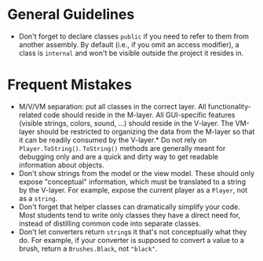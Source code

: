 # General Guidelines

* Don't forget to declare classes `public` if you need to refer to them from another assembly. By default (i.e., if you omit an access modifier), a class is `internal` and won't be visible outside the project it resides in.


# Frequent Mistakes

* M/V/VM separation: put all classes in the correct layer. All functionality-related code should reside in the M-layer. All GUI-specific features (visible strings, colors, sound, ...) should reside in the V-layer. The VM-layer should be restricted to organizing the data from the M-layer so that it can be readily consumed by the V-layer.* Do not rely on `Player.ToString()`. `ToString()` methods are generally meant for debugging only and are a quick and dirty way to get readable information about objects.
* Don't show strings from the model or the view model. These should only expose "conceptual" information, which must be translated to a string by the V-layer. For example, expose the current player as a `Player`, not as a `string`.
* Don't forget that helper classes can dramatically simplify your code. Most students tend to write only classes they have a direct need for, instead of distilling common code into separate classes.
* Don't let converters return `string`s it that's not conceptually what they do. For example, if your converter is supposed to convert a value to a brush, return a `Brushes.Black`, not `"black"`.




